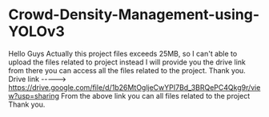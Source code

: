 # Crowd-Density-Management-using-YOLOv3
Hello Guys 
Actually this project files exceeds 25MB, so I can't able to upload the files related to project instead I will provide you the drive link from there you can access all the files related to the project.
Thank you.
Drive link -----> https://drive.google.com/file/d/1b26MtOgljeCwYPI7Bd_3BRQePC4Qkg9r/view?usp=sharing
From the above link you can all files related to the project
Thank you.
